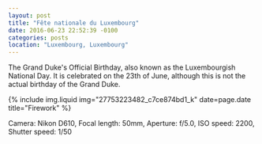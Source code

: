```yaml
---
layout: post
title: "Fête nationale du Luxembourg"
date: 2016-06-23 22:52:39 -0100
categories: posts
location: "Luxembourg, Luxembourg"
---
```


The Grand Duke's Official Birthday, also known as the Luxembourgish National Day.
It is celebrated on the 23th of June, although this is not the actual birthday of the Grand Duke.

{% include img.liquid img="27753223482_c7ce874bd1_k" date=page.date title="Firework" %}

Camera: Nikon D610, Focal length: 50mm, Aperture: f/5.0, ISO speed: 2200, Shutter speed: 1/50
